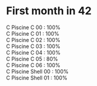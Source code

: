 # First month in 42 <br>
C Piscine C 00 : 100% <br>
C Piscine C 01 : 100% <br>
C Piscine C 02 : 100% <br>
C Piscine C 03 : 100% <br>
C Piscine C 04 : 100% <br>
C Piscine C 05 : 80% <br>
C Piscine C 06 : 100% <br>
C Piscine Shell 00 : 100% <br>
C Piscine Shell 01 : 100% <br>
